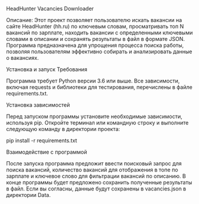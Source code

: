 HeadHunter Vacancies Downloader

Описание:
Этот проект позволяет пользователю искать вакансии на сайте HeadHunter (hh.ru) по ключевым словам, просматривать топ N вакансий по зарплате, находить вакансии с определенными ключевыми словами в описании и сохранять результаты в файл в формате JSON. Программа предназначена для упрощения процесса поиска работы, позволяя пользователям эффективно собирать и анализировать данные о вакансиях.

Установка и запуск
Требования

Программа требует Python версии 3.6 или выше. Все зависимости, включая requests и библиотеки для тестирования, перечислены в файле requirements.txt.

Установка зависимостей

Перед запуском программы установите необходимые зависимости, используя pip. Откройте терминал или командную строку и выполните следующую команду в директории проекта:

pip install -r requirements.txt

Взаимодействие с программой

После запуска программа предложит ввести поисковый запрос для поиска вакансий, количество вакансий для отображения в топе по зарплате и ключевое слово для фильтрации вакансий по описанию. В конце программы будет предложено сохранить полученные результаты в файл. Если вы согласны, данные будут сохранены в vacancies.json в директории Data.
